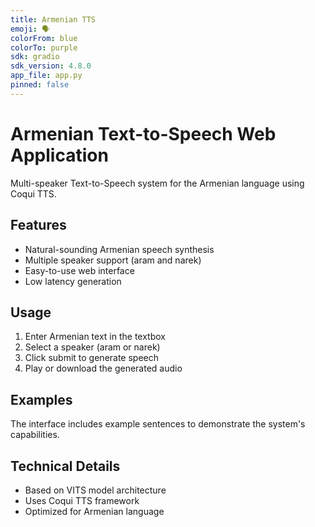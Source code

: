 ```yaml
---
title: Armenian TTS
emoji: 🗣️
colorFrom: blue
colorTo: purple
sdk: gradio
sdk_version: 4.8.0
app_file: app.py
pinned: false
---
```


# Armenian Text-to-Speech Web Application

Multi-speaker Text-to-Speech system for the Armenian language using Coqui TTS.

## Features
- Natural-sounding Armenian speech synthesis
- Multiple speaker support (aram and narek)
- Easy-to-use web interface
- Low latency generation

## Usage
1. Enter Armenian text in the textbox
2. Select a speaker (aram or narek)
3. Click submit to generate speech
4. Play or download the generated audio

## Examples
The interface includes example sentences to demonstrate the system's capabilities.

## Technical Details
- Based on VITS model architecture
- Uses Coqui TTS framework
- Optimized for Armenian language